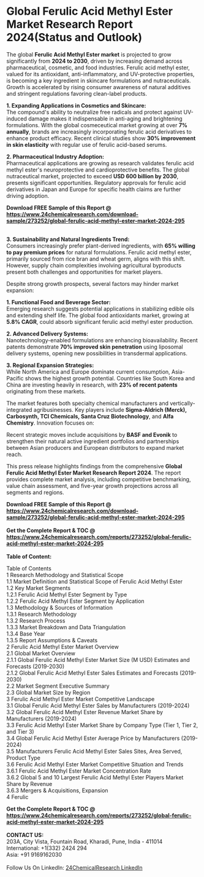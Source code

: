 <h1>Global Ferulic Acid Methyl Ester Market Research Report 2024(Status and Outlook)</h1><p>The global <strong>Ferulic Acid Methyl Ester market</strong> is projected to grow significantly from <strong>2024 to 2030</strong>, driven by increasing demand across pharmaceutical, cosmetic, and food industries. Ferulic acid methyl ester, valued for its antioxidant, anti-inflammatory, and UV-protective properties, is becoming a key ingredient in skincare formulations and nutraceuticals. Growth is accelerated by rising consumer awareness of natural additives and stringent regulations favoring clean-label products.</p><p><strong>1. Expanding Applications in Cosmetics and Skincare:</strong><br>
The compound's ability to neutralize free radicals and protect against UV-induced damage makes it indispensable in anti-aging and brightening formulations. With the global cosmeceutical market growing at over <strong>7% annually</strong>, brands are increasingly incorporating ferulic acid derivatives to enhance product efficacy. Recent clinical studies show <strong>30% improvement in skin elasticity</strong> with regular use of ferulic acid-based serums.</p><p><strong>2. Pharmaceutical Industry Adoption:</strong><br>
Pharmaceutical applications are growing as research validates ferulic acid methyl ester's neuroprotective and cardioprotective benefits. The global nutraceutical market, projected to exceed <strong>USD 600 billion by 2030</strong>, presents significant opportunities. Regulatory approvals for ferulic acid derivatives in Japan and Europe for specific health claims are further driving adoption.</p><div><b>Download FREE Sample of this Report @ 
            <a href="https://www.24chemicalresearch.com/download-sample/273252/global-ferulic-acid-methyl-ester-market-2024-295">
            https://www.24chemicalresearch.com/download-sample/273252/global-ferulic-acid-methyl-ester-market-2024-295</a></b></div><br><p><strong>3. Sustainability and Natural Ingredients Trend:</strong><br>
Consumers increasingly prefer plant-derived ingredients, with <strong>65% willing to pay premium prices</strong> for natural formulations. Ferulic acid methyl ester, primarily sourced from rice bran and wheat germ, aligns with this shift. However, supply chain complexities involving agricultural byproducts present both challenges and opportunities for market players.</p><p>Despite strong growth prospects, several factors may hinder market expansion:</p><p><strong>1. Functional Food and Beverage Sector:</strong><br>
Emerging research suggests potential applications in stabilizing edible oils and extending shelf life. The global food antioxidants market, growing at <strong>5.8% CAGR</strong>, could absorb significant ferulic acid methyl ester production.</p><p><strong>2. Advanced Delivery Systems:</strong><br>
Nanotechnology-enabled formulations are enhancing bioavailability. Recent patents demonstrate <strong>70% improved skin penetration</strong> using liposomal delivery systems, opening new possibilities in transdermal applications.</p><p><strong>3. Regional Expansion Strategies:</strong><br>
While North America and Europe dominate current consumption, Asia-Pacific shows the highest growth potential. Countries like South Korea and China are investing heavily in research, with <strong>23% of recent patents</strong> originating from these markets.</p><p>The market features both specialty chemical manufacturers and vertically-integrated agribusinesses. Key players include <strong>Sigma-Aldrich (Merck), Carbosynth, TCI Chemicals, Santa Cruz Biotechnology</strong>, and <strong>Alfa Chemistry</strong>. Innovation focuses on:</p><p>Recent strategic moves include acquisitions by <strong>BASF and Evonik</strong> to strengthen their natural active ingredient portfolios and partnerships between Asian producers and European distributors to expand market reach.</p><p>This press release highlights findings from the comprehensive <strong>Global Ferulic Acid Methyl Ester Market Research Report 2024</strong>. The report provides complete market analysis, including competitive benchmarking, value chain assessment, and five-year growth projections across all segments and regions.</p><div><b>Download FREE Sample of this Report @ 
            <a href="https://www.24chemicalresearch.com/download-sample/273252/global-ferulic-acid-methyl-ester-market-2024-295">
            https://www.24chemicalresearch.com/download-sample/273252/global-ferulic-acid-methyl-ester-market-2024-295</a></b></div><br><div><b>Get the Complete Report & TOC @ 
            <a href="https://www.24chemicalresearch.com/reports/273252/global-ferulic-acid-methyl-ester-market-2024-295">
            https://www.24chemicalresearch.com/reports/273252/global-ferulic-acid-methyl-ester-market-2024-295</a></b></div><br>
            <b>Table of Content:</b><p>Table of Contents<br />
1 Research Methodology and Statistical Scope<br />
1.1 Market Definition and Statistical Scope of Ferulic Acid Methyl Ester<br />
1.2 Key Market Segments<br />
1.2.1 Ferulic Acid Methyl Ester Segment by Type<br />
1.2.2 Ferulic Acid Methyl Ester Segment by Application<br />
1.3 Methodology & Sources of Information<br />
1.3.1 Research Methodology<br />
1.3.2 Research Process<br />
1.3.3 Market Breakdown and Data Triangulation<br />
1.3.4 Base Year<br />
1.3.5 Report Assumptions & Caveats<br />
2 Ferulic Acid Methyl Ester Market Overview<br />
2.1 Global Market Overview<br />
2.1.1 Global Ferulic Acid Methyl Ester Market Size (M USD) Estimates and Forecasts (2019-2030)<br />
2.1.2 Global Ferulic Acid Methyl Ester Sales Estimates and Forecasts (2019-2030)<br />
2.2 Market Segment Executive Summary<br />
2.3 Global Market Size by Region<br />
3 Ferulic Acid Methyl Ester Market Competitive Landscape<br />
3.1 Global Ferulic Acid Methyl Ester Sales by Manufacturers (2019-2024)<br />
3.2 Global Ferulic Acid Methyl Ester Revenue Market Share by Manufacturers (2019-2024)<br />
3.3 Ferulic Acid Methyl Ester Market Share by Company Type (Tier 1, Tier 2, and Tier 3)<br />
3.4 Global Ferulic Acid Methyl Ester Average Price by Manufacturers (2019-2024)<br />
3.5 Manufacturers Ferulic Acid Methyl Ester Sales Sites, Area Served, Product Type<br />
3.6 Ferulic Acid Methyl Ester Market Competitive Situation and Trends<br />
3.6.1 Ferulic Acid Methyl Ester Market Concentration Rate<br />
3.6.2 Global 5 and 10 Largest Ferulic Acid Methyl Ester Players Market Share by Revenue<br />
3.6.3 Mergers & Acquisitions, Expansion<br />
4 Ferulic</p><div><b>Get the Complete Report & TOC @ 
            <a href="https://www.24chemicalresearch.com/reports/273252/global-ferulic-acid-methyl-ester-market-2024-295">
            https://www.24chemicalresearch.com/reports/273252/global-ferulic-acid-methyl-ester-market-2024-295</a></b></div><br><b>CONTACT US:</b><br>
            203A, City Vista, Fountain Road, Kharadi, Pune, India - 411014<br>
            International: +1(332) 2424 294<br>
            Asia: +91 9169162030 <br><br>
            Follow Us On LinkedIn: <a href="https://www.linkedin.com/company/24chemicalresearch/">24ChemicalResearch LinkedIn</a>